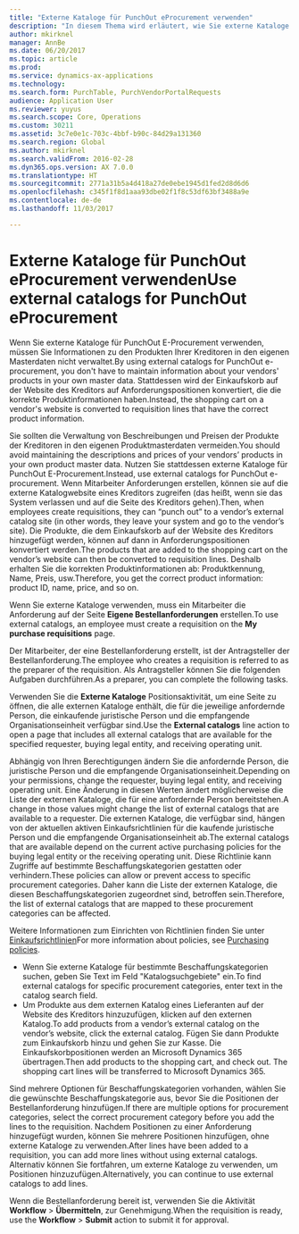 ```yaml
---
title: "Externe Kataloge für PunchOut eProcurement verwenden"
description: "In diesem Thema wird erläutert, wie Sie externe Kataloge verwenden können, um Anforderungen zu erstellen und zu senden."
author: mkirknel
manager: AnnBe
ms.date: 06/20/2017
ms.topic: article
ms.prod: 
ms.service: dynamics-ax-applications
ms.technology: 
ms.search.form: PurchTable, PurchVendorPortalRequests
audience: Application User
ms.reviewer: yuyus
ms.search.scope: Core, Operations
ms.custom: 30211
ms.assetid: 3c7e0e1c-703c-4bbf-b90c-84d29a131360
ms.search.region: Global
ms.author: mkirknel
ms.search.validFrom: 2016-02-28
ms.dyn365.ops.version: AX 7.0.0
ms.translationtype: HT
ms.sourcegitcommit: 2771a31b5a4d418a27de0ebe1945d1fed2d8d6d6
ms.openlocfilehash: c345f1f8d1aaa93dbe02f1f8c53df63bf3488a9e
ms.contentlocale: de-de
ms.lasthandoff: 11/03/2017

---
```


# <a name="use-external-catalogs-for-punchout-eprocurement"></a><span data-ttu-id="35f40-103">Externe Kataloge für PunchOut eProcurement verwenden</span><span class="sxs-lookup"><span data-stu-id="35f40-103">Use external catalogs for PunchOut eProcurement</span></span>
<span data-ttu-id="35f40-104">Wenn Sie externe Kataloge für PunchOut E-Procurement verwenden, müssen Sie Informationen zu den Produkten Ihrer Kreditoren in den eigenen Masterdaten nicht verwaltet.</span><span class="sxs-lookup"><span data-stu-id="35f40-104">By using external catalogs for PunchOut e-procurement, you don't have to maintain information about your vendors' products in your own master data.</span></span> <span data-ttu-id="35f40-105">Stattdessen wird der Einkaufskorb auf der Website des Kreditors auf Anforderungspositionen konvertiert, die die korrekte Produktinformationen haben.</span><span class="sxs-lookup"><span data-stu-id="35f40-105">Instead, the shopping cart on a vendor's website is converted to requisition lines that have the correct product information.</span></span> 

<span data-ttu-id="35f40-106">Sie sollten die Verwaltung von Beschreibungen und Preisen der Produkte der Kreditoren in den eigenen Produktmasterdaten vermeiden.</span><span class="sxs-lookup"><span data-stu-id="35f40-106">You should avoid maintaining the descriptions and prices of your vendors’ products in your own product master data.</span></span> <span data-ttu-id="35f40-107">Nutzen Sie stattdessen externe Kataloge für PunchOut E-Procurement.</span><span class="sxs-lookup"><span data-stu-id="35f40-107">Instead, use external catalogs for PunchOut e-procurement.</span></span> <span data-ttu-id="35f40-108">Wenn Mitarbeiter Anforderungen erstellen, können sie auf die externe Katalogwebsite eines Kreditors zugreifen (das heißt, wenn sie das System verlassen und auf die Seite des Kreditors gehen).</span><span class="sxs-lookup"><span data-stu-id="35f40-108">Then, when employees create requisitions, they can “punch out” to a vendor’s external catalog site (in other words, they leave your system and go to the vendor’s site).</span></span> <span data-ttu-id="35f40-109">Die Produkte, die dem Einkaufskorb auf der Website des Kreditors hinzugefügt werden, können auf dann in Anforderungspositionen konvertiert werden.</span><span class="sxs-lookup"><span data-stu-id="35f40-109">The products that are added to the shopping cart on the vendor’s website can then be converted to requisition lines.</span></span> <span data-ttu-id="35f40-110">Deshalb erhalten Sie die korrekten Produktinformationen ab: Produktkennung, Name, Preis, usw.</span><span class="sxs-lookup"><span data-stu-id="35f40-110">Therefore, you get the correct product information: product ID, name, price, and so on.</span></span>

<span data-ttu-id="35f40-111">Wenn Sie externe Kataloge verwenden, muss ein Mitarbeiter die Anforderung auf der Seite **Eigene Bestellanforderungen** erstellen.</span><span class="sxs-lookup"><span data-stu-id="35f40-111">To use external catalogs, an employee must create a requisition on the **My purchase requisitions** page.</span></span>

<span data-ttu-id="35f40-112">Der Mitarbeiter, der eine Bestellanforderung erstellt, ist der Antragsteller der Bestellanforderung.</span><span class="sxs-lookup"><span data-stu-id="35f40-112">The employee who creates a requisition is referred to as the preparer of the requisition.</span></span> <span data-ttu-id="35f40-113">Als Antragsteller können Sie die folgenden Aufgaben durchführen.</span><span class="sxs-lookup"><span data-stu-id="35f40-113">As a preparer, you can complete the following tasks.</span></span>

<span data-ttu-id="35f40-114">Verwenden Sie die **Externe Kataloge** Positionsaktivität, um eine Seite zu öffnen, die alle externen Kataloge enthält, die für die jeweilige anfordernde Person, die einkaufende juristische Person und die empfangende Organisationseinheit verfügbar sind.</span><span class="sxs-lookup"><span data-stu-id="35f40-114">Use the **External catalogs** line action to open a page that includes all external catalogs that are available for the specified requester, buying legal entity, and receiving operating unit.</span></span>

<span data-ttu-id="35f40-115">Abhängig von Ihren Berechtigungen ändern Sie die anfordernde Person, die juristische Person und die empfangende Organisationseinheit.</span><span class="sxs-lookup"><span data-stu-id="35f40-115">Depending on your permissions, change the requester, buying legal entity, and receiving operating unit.</span></span> <span data-ttu-id="35f40-116">Eine Änderung in diesen Werten ändert möglicherweise die Liste der externen Kataloge, die für eine anfordernde Person bereitstehen.</span><span class="sxs-lookup"><span data-stu-id="35f40-116">A change in those values might change the list of external catalogs that are available to a requester.</span></span> <span data-ttu-id="35f40-117">Die externen Kataloge, die verfügbar sind, hängen von der aktuellen aktiven Einkaufsrichtlinien für die kaufende juristische Person und die empfangende Organisationseinheit ab.</span><span class="sxs-lookup"><span data-stu-id="35f40-117">The external catalogs that are available depend on the current active purchasing policies for the buying legal entity or the receiving operating unit.</span></span> <span data-ttu-id="35f40-118">Diese Richtlinie kann Zugriffe auf bestimmte Beschaffungskategorien gestatten oder verhindern.</span><span class="sxs-lookup"><span data-stu-id="35f40-118">These policies can allow or prevent access to specific procurement categories.</span></span> <span data-ttu-id="35f40-119">Daher kann die Liste der externen Kataloge, die diesen Beschaffungskategorien zugeordnet sind, betroffen sein.</span><span class="sxs-lookup"><span data-stu-id="35f40-119">Therefore, the list of external catalogs that are mapped to these procurement categories can be affected.</span></span>

<span data-ttu-id="35f40-120">Weitere Informationen zum Einrichten von Richtlinien finden Sie unter [Einkaufsrichtlinien](../procurement/purchase-policies.md)</span><span class="sxs-lookup"><span data-stu-id="35f40-120">For more information about policies, see [Purchasing policies](../procurement/purchase-policies.md).</span></span>

- <span data-ttu-id="35f40-121">Wenn Sie externe Kataloge für bestimmte Beschaffungskategorien suchen, geben Sie Text im Feld "Katalogsuchgebiete" ein.</span><span class="sxs-lookup"><span data-stu-id="35f40-121">To find external catalogs for specific procurement categories, enter text in the catalog search field.</span></span>
- <span data-ttu-id="35f40-122">Um Produkte aus dem externen Katalog eines Lieferanten auf der Website des Kreditors hinzuzufügen, klicken auf den externen Katalog.</span><span class="sxs-lookup"><span data-stu-id="35f40-122">To add products from a vendor’s external catalog on the vendor’s website, click the external catalog.</span></span> <span data-ttu-id="35f40-123">Fügen Sie dann Produkte zum Einkaufskorb hinzu und gehen Sie zur Kasse. Die Einkaufskorbpositionen werden an Microsoft Dynamics 365 übertragen.</span><span class="sxs-lookup"><span data-stu-id="35f40-123">Then add products to the shopping cart, and check out. The shopping cart lines will be transferred to Microsoft Dynamics 365.</span></span>

<span data-ttu-id="35f40-124">Sind mehrere Optionen für Beschaffungskategorien vorhanden, wählen Sie die gewünschte Beschaffungskategorie aus, bevor Sie die Positionen der Bestellanforderung hinzufügen.</span><span class="sxs-lookup"><span data-stu-id="35f40-124">If there are multiple options for procurement categories, select the correct procurement category before you add the lines to the requisition.</span></span>
<span data-ttu-id="35f40-125">Nachdem Positionen zu einer Anforderung hinzugefügt wurden, können Sie mehrere Positionen hinzufügen, ohne externe Kataloge zu verwenden.</span><span class="sxs-lookup"><span data-stu-id="35f40-125">After lines have been added to a requisition, you can add more lines without using external catalogs.</span></span> <span data-ttu-id="35f40-126">Alternativ können Sie fortfahren, um externe Kataloge zu verwenden, um Positionen hinzuzufügen.</span><span class="sxs-lookup"><span data-stu-id="35f40-126">Alternatively, you can continue to use external catalogs to add lines.</span></span>

<span data-ttu-id="35f40-127">Wenn die Bestellanforderung bereit ist, verwenden Sie die Aktivität **Workflow** > **Übermitteln**, zur Genehmigung.</span><span class="sxs-lookup"><span data-stu-id="35f40-127">When the requisition is ready, use the **Workflow** > **Submit** action to submit it for approval.</span></span>

